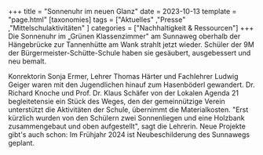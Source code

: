 +++
title = "Sonnenuhr im neuen Glanz"
date = 2023-10-13
template = "page.html"
[taxonomies]
tags = ["Aktuelles" ,"Presse" ,"Mittelschulaktivitäten" ]
categories = ["Nachhaltigkeit & Ressourcen"]
+++
Die Sonnenuhr im „Grünen Klassenzimmer" am Sunnaweg oberhalb der Hängebrücke zur Tannenhütte am Wank strahlt jetzt wieder.
Schüler der 9M der Bürgermeister-Schütte-Schule haben sie gesäubert, ausgebessert und neu bemalt.

<!-- more -->

Konrektorin Sonja Ermer, Lehrer Thomas Härter und Fachlehrer Ludwig Geiger waren mit den Jugendlichen hinauf zum Hasenböderl gewandert. Dr. Richard Knoche und Prof. Dr. Klaus Schäfer von der Lokalen Agenda 21 begleitetensie ein Stück des Weges, den der gemeinnützige Verein unterstützt die Aktivitäten der Schule, übernimmt die Materialkosten. "Erst kürzlich wurden von den Schülern zwei Sonnenliegen und eine Holzbank zusammengebaut und oben aufgestellt", sagt die Lehrerin. Neue Projekte gibt's auch schon: Im Frühjahr 2024 ist Neubeschilderung des Sunnawegs geplant.

